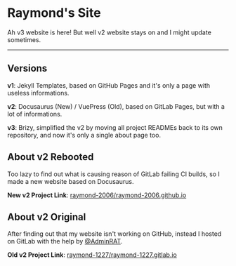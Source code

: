 # Raymond's Site
Ah v3 website is here! But well v2 website stays on and I might update sometimes.

---

## Versions
**v1**: Jekyll Templates, based on GitHub Pages and it's only a page with useless informations.

**v2**: Docusaurus (New) / VuePress (Old), based on GitLab Pages, but with a lot of informations.

**v3**: Brizy, simplified the v2 by moving all project READMEs back to its own repository, and now it's only a single about page too.


## About v2 Rebooted
Too lazy to find out what is causing reason of GitLab failing CI builds, so I made a new website based on Docusaurus.

**New v2 Project Link**: [raymond-2006/raymond-2006.github.io](https://github.com/raymond-2006/raymond-2006.github.io)

## About v2 Original
After finding out that my website isn't working on GitHub, instead I hosted on GitLab with the help by [@AdminRAT](https://github.com/AdminRAT).

**Old v2 Project Link**: [raymond-1227/raymond-1227.gitlab.io](https://gitlab.com/raymond-1227/raymond-1227.gitlab.io)
